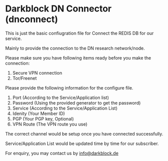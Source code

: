 # Darkblock DN Connector (dnconnect)

This is just the basic confiugration file for Connect the REDIS DB for our service.

Mainly to provide the connection to the DN research network/node. 

Please make sure you have following items ready before you make the connection:

1. Secure VPN connection
2. Tor/Freenet

Please provide the following information for the configure file.

1. Port (According to the Service/Application list)
2. Password (Using the provided generator to get the password)
3. Service (According to the Service/Application List)
4. Idenity (Your Member ID)
5. PGP (Your PGP key, Optional)
6. VPN Route (The VPN route you use)

The correct channel would be setup once you have connected successfully. 

Service/Application List would be updated time by time for our subscriber. 

For enquiry, you may contact us by info@darkblock.de
